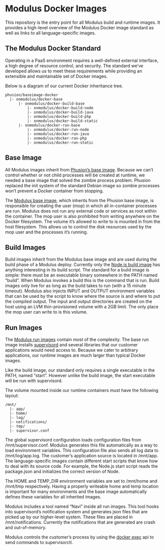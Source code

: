 # Modulus Docker Images
This repository is the entry point for all Modulus build and runtime images. It provides a high-level overview of the Modulus Docker image standard as well as links to all language-specific images.

## The Modulus Docker Standard
Operating in a PaaS environment requires a well-defined external interface, a high degree of resource control, and security. The standard we’ve developed allows us to meet these requirements while providing an extensible and maintainable set of Docker images.

Below is a diagram of our current Docker inheritance tree.

``` text
phusion/baseimage-docker
  |- onmodulus/docker-base
      |- onmodulus/docker-build-base
          |- onmodulus/docker-build-node
          |- onmodulus/docker-build-java
          |- onmodulus/docker-build-php
          |- onmodulus/docker-build-static
      |- onmodulus/docker-run-base
          |- onmodulus/docker-run-node
          |- onmodulus/docker-run-java
          |- onmodulus/docker-run-php
          |- onmodulus/docker-run-static
```

## Base Image
All Modulus images inherit from [Phusion’s base image](https://github.com/phusion/baseimage-docker). Because we can’t control whether or not child processes will be created at runtime, we needed a base image that solved the zombie process problem. Phusion replaced the init system of the standard Debian image so zombie processes won’t prevent a Docker container from stopping.

The [Modulus base image](https://github.com/onmodulus/docker-base), which inherits from the Phusion base image, is responsible for creating the user (mop) in which all in-container processes are run. Modulus does not run any external code or services as root within the container. The mop user is also prohibited from writing anywhere on the Docker filesystem. The volume it’s allowed to write to is mounted in from the host filesystem. This allows us to control the disk resources used by the mop user and the processes it’s running.

## Build Images
Build images inherit from the Modulus base image and are used during the build phase of a Modulus deploy. Currently only the [Node.js build image](https://github.com/onmodulus/docker-build-node) has anything interesting in its build script. The standard for a build image is simple: there must be an executable binary somewhere in the PATH named “build”. When Modulus invokes a build this is the command that is run. Build images only live for as long as the build takes to run (with a 15 minute timeout). Modulus also injects INPUT and OUTPUT environment variables that can be used by the script to know where the source is and where to put the compiled output. The input and output directories are created on the host using an LVM thin-provisioned volume with a 2GB limit. The only place the mop user can write to is this volume. 

## Run Images
The [Modulus run images](https://github.com/onmodulus/docker-run-base) contain most of the complexity. The base run image installs [supervisord](http://supervisord.org/) and several libraries that our customer applications would need access to. Because we cater to arbitrary applications, our runtime images are much larger than typical Docker images.

Like the build image, our standard only requires a single executable in the PATH, named “start”. However unlike the build image, the start executable will be run with supervisord.

The volume mounted inside our runtime containers must have the following layout:

```text
/mnt/
  |- app/
  |- home/
  |- log/
  |- notifications/
  |- tmp/
  |- supervisor.conf
```

The global supervisord configuration loads configuration files from /mnt/supervisor.conf. Modulus generates this file automatically as a way to load environment variables. This configuration file also sends all log data to /mnt/log/app.log.
The customer’s application source is located in /mnt/app. The language-specific images contain different start scripts that know how to deal with its source code. For example, the Node.js start script reads the package.json and initializes the correct version of Node.

The HOME and TEMP_DIR environment variables are set to /mnt/home and /mnt/tmp respectively. Having a properly writeable home and temp location is important for many environments and the base image automatically defines these variables for all inherited images.

Modulus includes a tool named “Navi” inside all run images. This tool hooks into supervisord’s notification system and generates json files that are picked up by our higher-level system. These files are placed in /mnt/notifications. Currently the notifications that are generated are crash and out-of-memory.

Modulus controls the customer’s process by using the [docker exec](https://docs.docker.com/reference/api/docker_remote_api_v1.19/#exec-create) api to send commands to supervisorctl. 

